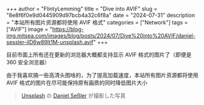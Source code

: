 +++
author = "FlintyLemming"
title = "Dive into AVIF"
slug = "8e8f6f0e9d0445909d97bcb4a32c6f8a"
date = "2024-07-31"
description = "本站所有图片资源都将使用 AVIF 格式"
categories = ["Network"]
tags = ["AVIF"]
image = "https://blog-img.mitsea.com/images/blog/posts/2024/07/Dive%20into%20AVIF/daniel-sessler-iID6w89lt1M-unsplash.avif"
+++

目前市面上所有还在更新的浏览器大概都支持显示 AVIF 格式的图片了（即便是 360 安全浏览器）

由于我喜欢搞一些高清头图啥的，为了提高加载速度，本站所有图片资源都将使用 AVIF 格式的图片在尽可能保持原有画质的同时降低图片大小

> [Unsplash](https://unsplash.com/ja/%E5%86%99%E7%9C%9F/%E7%9C%9F%E3%82%93%E4%B8%AD%E3%81%AB%E6%B9%96%E3%81%8C%E3%81%82%E3%82%8B%E5%B1%B1-iID6w89lt1M?utm_content=creditCopyText&utm_medium=referral&utm_source=unsplash) の [Daniel Seßler](https://unsplash.com/ja/@danielsessler?utm_content=creditCopyText&utm_medium=referral&utm_source=unsplash) が撮影した写真
  